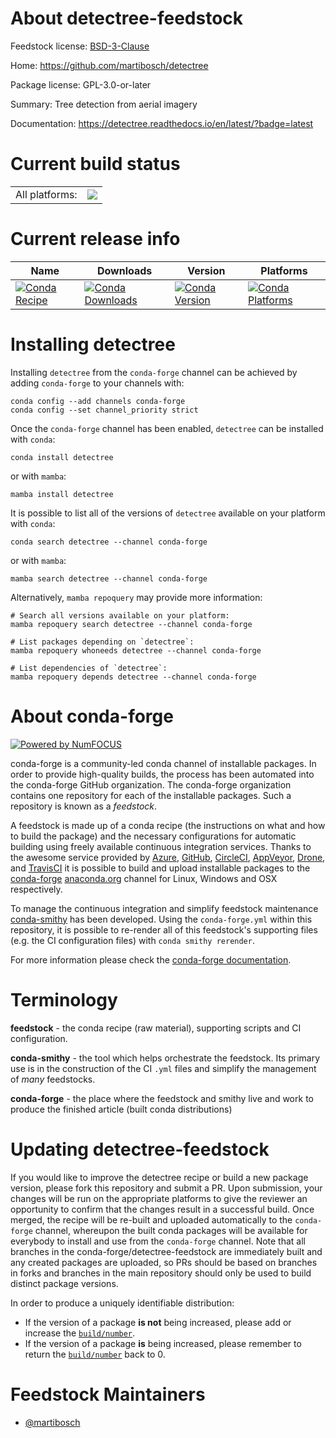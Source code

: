 About detectree-feedstock
=========================

Feedstock license: [BSD-3-Clause](https://github.com/conda-forge/detectree-feedstock/blob/main/LICENSE.txt)

Home: https://github.com/martibosch/detectree

Package license: GPL-3.0-or-later

Summary: Tree detection from aerial imagery

Documentation: https://detectree.readthedocs.io/en/latest/?badge=latest

Current build status
====================


<table><tr><td>All platforms:</td>
    <td>
      <a href="https://dev.azure.com/conda-forge/feedstock-builds/_build/latest?definitionId=13040&branchName=main">
        <img src="https://dev.azure.com/conda-forge/feedstock-builds/_apis/build/status/detectree-feedstock?branchName=main">
      </a>
    </td>
  </tr>
</table>

Current release info
====================

| Name | Downloads | Version | Platforms |
| --- | --- | --- | --- |
| [![Conda Recipe](https://img.shields.io/badge/recipe-detectree-green.svg)](https://anaconda.org/conda-forge/detectree) | [![Conda Downloads](https://img.shields.io/conda/dn/conda-forge/detectree.svg)](https://anaconda.org/conda-forge/detectree) | [![Conda Version](https://img.shields.io/conda/vn/conda-forge/detectree.svg)](https://anaconda.org/conda-forge/detectree) | [![Conda Platforms](https://img.shields.io/conda/pn/conda-forge/detectree.svg)](https://anaconda.org/conda-forge/detectree) |

Installing detectree
====================

Installing `detectree` from the `conda-forge` channel can be achieved by adding `conda-forge` to your channels with:

```
conda config --add channels conda-forge
conda config --set channel_priority strict
```

Once the `conda-forge` channel has been enabled, `detectree` can be installed with `conda`:

```
conda install detectree
```

or with `mamba`:

```
mamba install detectree
```

It is possible to list all of the versions of `detectree` available on your platform with `conda`:

```
conda search detectree --channel conda-forge
```

or with `mamba`:

```
mamba search detectree --channel conda-forge
```

Alternatively, `mamba repoquery` may provide more information:

```
# Search all versions available on your platform:
mamba repoquery search detectree --channel conda-forge

# List packages depending on `detectree`:
mamba repoquery whoneeds detectree --channel conda-forge

# List dependencies of `detectree`:
mamba repoquery depends detectree --channel conda-forge
```


About conda-forge
=================

[![Powered by
NumFOCUS](https://img.shields.io/badge/powered%20by-NumFOCUS-orange.svg?style=flat&colorA=E1523D&colorB=007D8A)](https://numfocus.org)

conda-forge is a community-led conda channel of installable packages.
In order to provide high-quality builds, the process has been automated into the
conda-forge GitHub organization. The conda-forge organization contains one repository
for each of the installable packages. Such a repository is known as a *feedstock*.

A feedstock is made up of a conda recipe (the instructions on what and how to build
the package) and the necessary configurations for automatic building using freely
available continuous integration services. Thanks to the awesome service provided by
[Azure](https://azure.microsoft.com/en-us/services/devops/), [GitHub](https://github.com/),
[CircleCI](https://circleci.com/), [AppVeyor](https://www.appveyor.com/),
[Drone](https://cloud.drone.io/welcome), and [TravisCI](https://travis-ci.com/)
it is possible to build and upload installable packages to the
[conda-forge](https://anaconda.org/conda-forge) [anaconda.org](https://anaconda.org/)
channel for Linux, Windows and OSX respectively.

To manage the continuous integration and simplify feedstock maintenance
[conda-smithy](https://github.com/conda-forge/conda-smithy) has been developed.
Using the ``conda-forge.yml`` within this repository, it is possible to re-render all of
this feedstock's supporting files (e.g. the CI configuration files) with ``conda smithy rerender``.

For more information please check the [conda-forge documentation](https://conda-forge.org/docs/).

Terminology
===========

**feedstock** - the conda recipe (raw material), supporting scripts and CI configuration.

**conda-smithy** - the tool which helps orchestrate the feedstock.
                   Its primary use is in the construction of the CI ``.yml`` files
                   and simplify the management of *many* feedstocks.

**conda-forge** - the place where the feedstock and smithy live and work to
                  produce the finished article (built conda distributions)


Updating detectree-feedstock
============================

If you would like to improve the detectree recipe or build a new
package version, please fork this repository and submit a PR. Upon submission,
your changes will be run on the appropriate platforms to give the reviewer an
opportunity to confirm that the changes result in a successful build. Once
merged, the recipe will be re-built and uploaded automatically to the
`conda-forge` channel, whereupon the built conda packages will be available for
everybody to install and use from the `conda-forge` channel.
Note that all branches in the conda-forge/detectree-feedstock are
immediately built and any created packages are uploaded, so PRs should be based
on branches in forks and branches in the main repository should only be used to
build distinct package versions.

In order to produce a uniquely identifiable distribution:
 * If the version of a package **is not** being increased, please add or increase
   the [``build/number``](https://docs.conda.io/projects/conda-build/en/latest/resources/define-metadata.html#build-number-and-string).
 * If the version of a package **is** being increased, please remember to return
   the [``build/number``](https://docs.conda.io/projects/conda-build/en/latest/resources/define-metadata.html#build-number-and-string)
   back to 0.

Feedstock Maintainers
=====================

* [@martibosch](https://github.com/martibosch/)


